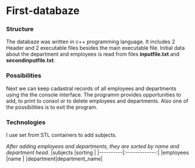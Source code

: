 # First-databaze
### Structure
The databaze was written in c++ programming language. It includes 2 Header and 2 executable files besides the main executable file. 
Initial data about the department and employees is read from files **inputfile.txt** and **secondinputfile.txt**.
### Possibilities
Next we can keep cadastral records of all employees and departments using the the console interface.
The programm provides opportunities to add, to print to consol or to delete employees and departments. Also one of the possibilities is to exit the program.
### Technologies
I use set from STL containers to add subjects.

*After adding employees and departments, they are sorted by name and department head*.
|subjects  |sorting        |
|----------|:-------------:|
|employees |name           |
|department|department_name|
